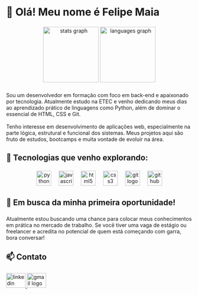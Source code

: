 

<h1 align="left">👋 Olá! Meu nome é Felipe Maia</h1>

###

<div align="center">
  <img src="https://github-readme-stats.vercel.app/api?username=felipemaiafee&show_icons=true&count_private=true&theme=dracula&hide_border=false" height="150" alt="stats graph" />
  <img src="https://github-readme-stats.vercel.app/api/top-langs/?username=felipemaiafee&layout=compact&theme=dracula&hide_border=false&card_width=250" height="150" alt="languages graph" />
</div>

###

<p align="left">Sou um desenvolvedor em formação com foco em back-end e apaixonado por tecnologia. Atualmente estudo na ETEC e venho dedicando meus dias ao aprendizado prático de linguagens como Python, além de dominar o essencial de HTML, CSS e Git.<br><br>Tenho interesse em desenvolvimento de aplicações web, especialmente na parte lógica, estrutural e funcional dos sistemas. Meus projetos aqui são fruto de estudos, bootcamps e muita vontade de evoluir na área.</p>

###

<h2 align="left">🚀 Tecnologias que venho explorando:</h2>

###

<div align="center">
  <img src="https://cdn.jsdelivr.net/gh/devicons/devicon/icons/python/python-original.svg" height="40" alt="python logo"  />
  <img width="12" />
  <img src="https://cdn.simpleicons.org/javascript/F7DF1E" height="40" alt="javascript logo"  />
  <img width="12" />
  <img src="https://cdn.jsdelivr.net/gh/devicons/devicon/icons/html5/html5-original.svg" height="40" alt="html5 logo"  />
  <img width="12" />
  <img src="https://cdn.jsdelivr.net/gh/devicons/devicon/icons/css3/css3-original.svg" height="40" alt="css3 logo"  />
  <img width="12" />
  <img src="https://skillicons.dev/icons?i=git" height="40" alt="git logo"  />
  <img width="12" />
  <img src="https://skillicons.dev/icons?i=github" height="40" alt="github logo"  />
</div>

###

<h2 align="left">📌 Em busca da minha primeira oportunidade!</h2>

###

<p align="left">Atualmente estou buscando uma chance para colocar meus conhecimentos em prática no mercado de trabalho. Se você tiver uma vaga de estágio ou freelancer e acredita no potencial de quem está começando com garra, bora conversar!</p>

###

<h2 align="left">📫 Contato</h2>

###

<div align="left">
  <a href="https://www.linkedin.com/in/felipemaiaferreira" target="_blank">
    <img src="https://raw.githubusercontent.com/maurodesouza/profile-readme-generator/master/src/assets/icons/social/linkedin/default.svg" width="52" height="40" alt="linkedin logo"  />
  </a>
  <a href="mailto:felipemaia008@gmail.com?subject=Contato%20profissional&body=Olá%2C%20vi%20seu%20perfil%20e%20gostaria%20de%20conversar." target="_blank">
    <img src="https://raw.githubusercontent.com/maurodesouza/profile-readme-generator/master/src/assets/icons/social/gmail/default.svg" width="52" height="40" alt="gmail logo"  />
  </a>
</div>

###
